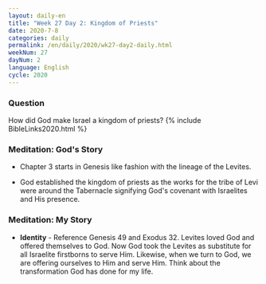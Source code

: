 ```yaml
---
layout: daily-en
title: "Week 27 Day 2: Kingdom of Priests"
date: 2020-7-8 
categories: daily
permalink: /en/daily/2020/wk27-day2-daily.html
weekNum: 27
dayNum: 2
language: English
cycle: 2020
---
```

### Question     
How did God make Israel a kingdom of priests?
{% include BibleLinks2020.html %} 

### Meditation: God's Story   
+ Chapter 3 starts in Genesis like fashion with the lineage of the Levites. 

+ God established the kingdom of priests as the works for the tribe of Levi were around the Tabernacle signifying God's covenant with Israelites and His presence. 

### Meditation: My Story   
+ **Identity** - Reference Genesis 49 and Exodus 32. Levites loved God and offered themselves to God. Now God took the Levites as substitute for all Israelite firstborns to serve Him. Likewise, when we turn to God, we are offering ourselves to Him and serve Him. Think about the transformation God has done for my life. 
